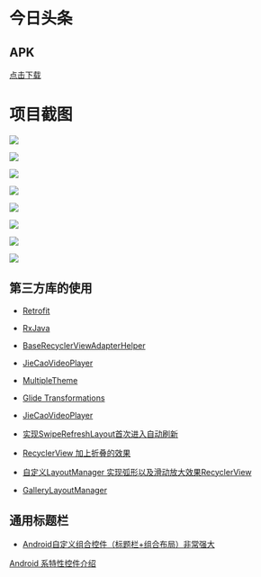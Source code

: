 # 今日头条


## APK
[点击下载](https://fir.im/hrwj)

# 项目截图
![](/screenshot/01.png)

![](/screenshot/02.png)

![](/screenshot/03.png)

![](/screenshot/04.png)

![](/screenshot/05.png)

![](/screenshot/06.png)

![](/screenshot/07.png)

![](/screenshot/08.jpg)

## 第三方库的使用

* [Retrofit](https://github.com/square/retrofit)


* [RxJava](https://github.com/ReactiveX/RxJava)


* [BaseRecyclerViewAdapterHelper](https://github.com/CymChad/BaseRecyclerViewAdapterHelper)

* [JieCaoVideoPlayer](https://github.com/lipangit/JieCaoVideoPlayer)

* [MultipleTheme](https://github.com/dersoncheng/MultipleTheme)

* [Glide Transformations](https://github.com/wasabeef/glide-transformations)


* [JieCaoVideoPlayer](https://github.com/lipangit/JieCaoVideoPlayer)


* [实现SwipeRefreshLayout首次进入自动刷新](http://www.jianshu.com/p/8875a05c54ef)


* [ RecyclerView 加上折叠的效果](http://www.jianshu.com/p/7ddb265f6250)

* [自定义LayoutManager 实现弧形以及滑动放大效果RecyclerView](http://www.jianshu.com/p/7bb7556bbe10)

* [GalleryLayoutManager](https://github.com/BCsl/GalleryLayoutManager/blob/master/README_CN.md)

## 通用标题栏
* [Android自定义组合控件（标题栏+组合布局）非常强大](http://www.jianshu.com/p/aebc06244487)


[Android 系特性控件介绍](MaterialDesign.md)